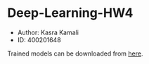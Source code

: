 # Deep-Learning-HW4
- Author: Kasra Kamali
- ID: 400201648

Trained models can be downloaded from [here](https://drive.google.com/drive/folders/1PBdFDZiXFgBVRe1ZpSJqBJB33N6Qf97S?usp=share_link).
